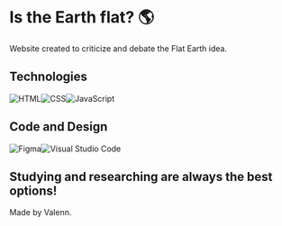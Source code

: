 # Is the Earth flat? 🌎 
Website created to criticize and debate the Flat Earth idea.

## Technologies
<p style="display:flex">
 <img src="https://img.shields.io/badge/html5%20-%23E34F26.svg?&style=for-the-badge&logo=html5&logoColor=white" alt="HTML"/>
 <img src="https://img.shields.io/badge/css3%20-%231572B6.svg?&style=for-the-badge&logo=css3&logoColor=white" alt="CSS"/>
 <img src="https://img.shields.io/badge/javascript%20-%23323330.svg?&style=for-the-badge&logo=javascript&logoColor=%23F7DF1E" alt="JavaScript"/>
</p>

## Code and Design
<p style="display:flex">
<img src="https://img.shields.io/badge/Figma-F24E1E?style=for-the-badge&logo=figma&logoColor=white" alt="Figma"> 
<img src="https://img.shields.io/badge/Visual_Studio_Code-0078D4?style=for-the-badge&logo=visual%20studio%20code&logoColor=white" alt="Visual Studio Code">
</p>

## Studying and researching are always the best options!
Made by Valenn.
